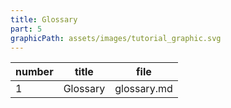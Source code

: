 ```yaml
---
title: Glossary
part: 5
graphicPath: assets/images/tutorial_graphic.svg
---
```


| number | title    | file        |
| ------ | -------- | ----------- |
| 1      | Glossary | glossary.md |
